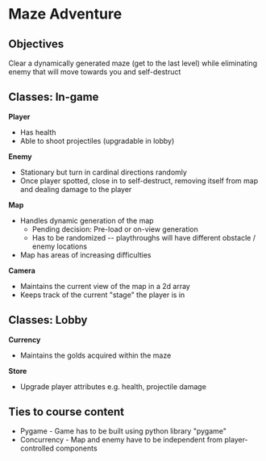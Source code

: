 # Maze Adventure

## Objectives
Clear a dynamically generated maze (get to the last level) while eliminating enemy that will move towards you and self-destruct

## Classes: In-game

**Player**
- Has health
- Able to shoot projectiles (upgradable in lobby)

**Enemy**
- Stationary but turn in cardinal directions randomly
- Once player spotted, close in to self-destruct, removing itself from map and dealing damage to the player

**Map**
- Handles dynamic generation of the map
    - Pending decision: Pre-load or on-view generation
    - Has to be randomized -- playthroughs will have different obstacle / enemy locations
- Map has areas of increasing difficulties

**Camera**
- Maintains the current view of the map in a 2d array
- Keeps track of the current "stage" the player is in

## Classes: Lobby

**Currency**
- Maintains the golds acquired within the maze

**Store**
- Upgrade player attributes e.g. health, projectile damage

## Ties to course content
- Pygame - Game has to be built using python library "pygame"
- Concurrency - Map and enemy have to be independent from player-controlled components
